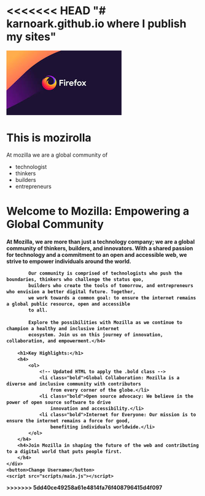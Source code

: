 <<<<<<< HEAD
"# karnoark.github.io where I publish my sites" 
=======
<!DOCTYPE html>
<html lang="en">
<style></style>

<head>
    <meta charset="UTF-8">
    <meta http-equiv="X-UA-Compatible" content="IE=edge">
    <meta name="viewport" content="width=device-width, initial-scale=1.0">
    <title>Title Name</title>
    <link rel="stylesheet" href="styles/styles.css">

</head>

<body class="container">
    <img src="media/download.jpeg" alt="">
    <h1>This is mozirolla</h1>
    <div class='what'>
        <p>At mozilla we are a global community of</p>
        <ul>
            <li>technologist</li>
            <li>thinkers</li>
            <li>builders</li>
            <li>entrepreneurs</li>
        </ul>
    </div>
    <div class="what2">
        <h1>Welcome to Mozilla: Empowering a Global Community</h1>
        <h4>At Mozilla, we are more than just a technology company; we are a global community of thinkers, builders, and
            innovators. With a shared passion for technology and a commitment to an open and accessible web, we strive
            to empower individuals around the world.

            Our community is comprised of technologists who push the boundaries, thinkers who challenge the status quo,
            builders who create the tools of tomorrow, and entrepreneurs who envision a better digital future. Together,
            we work towards a common goal: to ensure the internet remains a global public resource, open and accessible
            to all.

            Explore the possibilities with Mozilla as we continue to champion a healthy and inclusive internet
            ecosystem. Join us on this journey of innovation, collaboration, and empowerment.</h4>

        <h1>Key Highlights:</h1>
        <h4>
            <ol>
                <!-- Updated HTML to apply the .bold class -->
                <li class="bold">Global Collaboration: Mozilla is a diverse and inclusive community with contributors
                    from every corner of the globe.</li>
                <li class="bold">Open source advocacy: We believe in the power of open source software to drive
                    innovation and accessibility.</li>
                <li class="bold">Internet for Everyone: Our mission is to ensure the internet remains a force for good,
                    benefiting individuals worldwide.</li>
            </ol>
        </h4>
        <h4>Join Mozilla in shaping the future of the web and contributing to a digital world that puts people first.
        </h4>
    </div>
    <button>Change Username</button>
    <script src="scripts/main.js"></script>
</body>

</html>
>>>>>>> 5dd40ce49258a61e4814fa76f408796415d4f097
